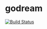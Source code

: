 # godream

[![Build Status](https://dev.azure.com/godream-azure/godream/_apis/build/status/godream-azure.godream?branchName=master)](https://dev.azure.com/godream-azure/godream/_build/latest?definitionId=1&branchName=master)

